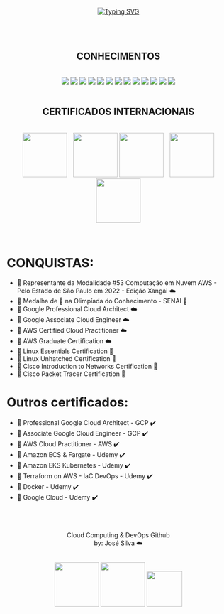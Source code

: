<br><br><br>
<div align="center">
   <a href="https://git.io/typing-svg"><img src="https://readme-typing-svg.herokuapp.com?font=Share+Tech&weight=100&size=24&duration=6000&pause=600&color=00F716&center=true&width=500&lines=Procurando+um+novo+membro%3F;Saiba+que+eu+posso+te+ajudar!;Olhe+um+pouco+do+meu+trabalho%3A" alt="Typing SVG" /></a>
</div>
<br><br><br>
<div align="center">
    <h2>CONHECIMENTOS</h2><br>
    <div>
        <img src="https://img.shields.io/badge/Jira-0052CC?style=for-the-badge&logo=Jira&logoColor=whit">
        <img src="https://img.shields.io/badge/Slack-4A154B?style=for-the-badge&logo=slack&logoColor=white">
        <img src="https://img.shields.io/badge/Jenkins-D24939?style=for-the-badge&logo=Jenkins&logoColor=white">
        <img src="https://img.shields.io/badge/Bitbucket-0747a6?style=for-the-badge&logo=bitbucket&logoColor=white">
        <img src="https://img.shields.io/badge/Linux-FCC624?style=for-the-badge&logo=linux&logoColor=black">
        <img src="https://img.shields.io/badge/Shell_Script-121011?style=for-the-badge&logo=gnu-bash&logoColor=white">
        <img src="https://img.shields.io/badge/Google_Cloud-4285F4?style=for-the-badge&logo=google-cloud&logoColor=white">
        <img src="https://img.shields.io/badge/Amazon_AWS-FF9900?style=for-the-badge&logo=amazonaws&logoColor=white">
        <img src="https://img.shields.io/badge/MySQL-005C84?style=for-the-badge&logo=mysql&logoColor=white">
        <img src="https://img.shields.io/badge/Docker-2496ED?style=for-the-badge&logo=docker&logoColor=white">
        <img src="https://img.shields.io/badge/Terraform-7B42BC?style=for-the-badge&logo=terraform&logoColor=white">
        <img src="https://img.shields.io/badge/Kubernetes-326DE6?style=for-the-badge&logo=kubernetes&logoColor=white">
        <img src="https://img.shields.io/badge/Windows-0078D6?style=for-the-badge&logo=windows&logoColor=white">
    </div>
    <br>
    <div align="center">
        <h2>CERTIFICADOS INTERNACIONAIS</h2><br>
        <img src="https://templates.images.credential.net/16590181582433100721069374350922.png" width="100" hspace="10">
        <img src="https://templates.images.credential.net/16590187933301617801540872729153.png" width="100">
        <img src="https://images.credly.com/size/340x340/images/00634f82-b07f-4bbd-a6bb-53de397fc3a6/image.png" width="100">
        <img src="https://images.credly.com/size/680x680/images/09b6d58c-763a-4b40-aea1-787d8f46bbcd/Intro2PT.png" width="100" hspace="10">
        <img src="https://images.credly.com/size/680x680/images/70d71df5-f3dc-4380-9b9d-f22513a70417/CCNAITN__1_.png" width="100"></a>
    </div>
</div>
<br><br>

# CONQUISTAS:
* 🥇 Representante da Modalidade #53 Computação em Nuvem AWS - Pelo Estado de São Paulo em 2022 - Edição Xangai ☁️
* 🥇 Medalha de 🥈 na Olimpíada do Conhecimento - SENAI :closed_book:
* 🥇 Google Professional Cloud Architect :cloud:
* 🥇 Google Associate Cloud Engineer :cloud:
* 🥇 AWS Certified Cloud Practitioner :cloud:
* 🏅 AWS Graduate Certification :cloud: 
* 🏅 Linux Essentials Certification :penguin: 
* 🏅 Linux Unhatched Certification :penguin: 
* 🏅 Cisco Introduction to Networks Certification :large_blue_circle: 
* 🏅 Cisco Packet Tracer Certification :large_blue_circle: 

# Outros certificados:

* 🏅 Professional Google Cloud Architect - GCP ✔️
* 🏅 Associate Google Cloud Engineer - GCP ✔️
* 🏅 AWS Cloud Practitioner - AWS ✔️
* 🏅 Amazon ECS & Fargate - Udemy ✔️
* 🏅 Amazon EKS Kubernetes - Udemy ✔️
* 🏅 Terraform on AWS - IaC DevOps - Udemy ✔️
* 🏅 Docker - Udemy ✔️
* 🏅 Google Cloud - Udemy ✔️ 

<br><br>
<p align="center">
    Cloud Computing & DevOps Github <br>
    by: José Silva ☁️
</p>
<p align="center">
  <a href="https://www.linkedin.com/in/jgsiqueiraa/"><img src="https://img.shields.io/badge/LinkedIn-0077B5?style=for-the-badge&logo=linkedin&logoColor=white" width="100" hspace="0" vspace="15"></a>
  <a href="https://t.me/JoseGabrielSSilva"><img src="https://img.shields.io/badge/Telegram-2CA5E0?style=for-the-badge&logo=telegram&logoColor=white" width="100" hspace="0" vspace="15"></a>
  <a href="mailto:siqueirajosesantos19@gmail.com"><img src="https://img.shields.io/badge/Gmail-D14836?style=for-the-badge&logo=gmail&logoColor=white" width="80" hspace="0" vspace="15"></a>
</p>


